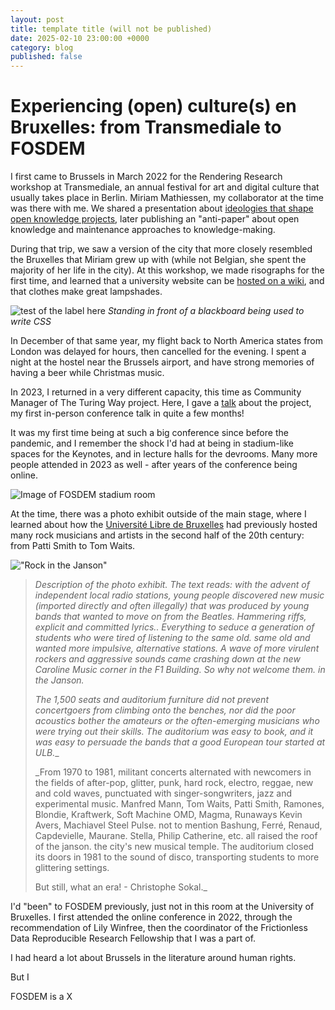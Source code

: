 ```yaml
---
layout: post
title: template title (will not be published)
date: 2025-02-10 23:00:00 +0000
category: blog
published: false
---
```

# Experiencing (open) culture(s) en Bruxelles: from Transmediale to FOSDEM

I first came to Brussels in March 2022 for the Rendering Research workshop at Transmediale, an annual festival for art and digital culture that usually takes place in Berlin. Miriam Mathiessen, my collaborator at the time was there with me. We shared a presentation about [ideologies that shape open knowledge projects](), later publishing an "anti-paper" about open knowledge and maintenance approaches to knowledge-making. 

During that trip, we saw a version of the city that more closely resembled the Bruxelles that Miriam grew up with (while not Belgian, she spent the majority of her life in the city). At this workshop, we made risographs for the first time, and learned that a university website can be [hosted on a wiki](https://wiki.erg.be/m/), and that clothes make great lampshades.

![test of the label here](https://hackmd-prod-images.s3-ap-northeast-1.amazonaws.com/uploads/upload_5ee36adc943ac92abf9f71c2aee53844.JPG?AWSAccessKeyId=AKIA3XSAAW6AWSKNINWO&Expires=1708703218&Signature=p2JCCkj1dHB19v2ptKnd6U5SVeo%3D)
_Standing in front of a blackboard being used to write CSS_

In December of that same year, my flight back to North America states from London was delayed for hours, then cancelled for the evening. I spent a night at the hostel near the Brussels airport, and have strong memories of having a beer while Christmas music.

In 2023, I returned in a very different capacity, this time as Community Manager of The Turing Way project. Here, I gave a [talk]() about the project, my first in-person conference talk in quite a few months! 

It was my first time being at such a big conference since before the pandemic, and I remember the shock I'd had at being in stadium-like spaces for the Keynotes, and in lecture halls for the devrooms. Many more people attended in 2023 as well - after years of the conference being online.

![Image of FOSDEM stadium room](https://hackmd-prod-images.s3-ap-northeast-1.amazonaws.com/uploads/upload_ffe71c71a49e76841082c0b6c9550e73.jpg?AWSAccessKeyId=AKIA3XSAAW6AWSKNINWO&Expires=1708703478&Signature=z1fA3XPhArFnPl9USAfHEat%2BAf0%3D)

At the time, there was a photo exhibit outside of the main stage, where I learned about how the [Université Libre de Bruxelles](https://en.wikipedia.org/wiki/Universit%C3%A9_Libre_de_Bruxelles) had previously hosted many rock musicians and artists in the second half of the 20th century: from Patti Smith to Tom Waits.

!["Rock in the Janson"](https://hackmd-prod-images.s3-ap-northeast-1.amazonaws.com/uploads/upload_7dc30968508beb7aec9b5ea970941420.jpg?AWSAccessKeyId=AKIA3XSAAW6AWSKNINWO&Expires=1708703309&Signature=o432qw86%2FtBVDeKWeWEsmbmTlZE%3D)
>_Description of the photo exhibit. The text reads: with the advent of independent local radio stations, young people discovered new music (imported directly and often illegally) that was produced by young bands that wanted to move on from the Beatles. Hammering riffs, explicit and committed lyrics.. Everything to seduce a generation of students who were tired of listening to the same old. same old and wanted more impulsive, alternative stations. A wave of more virulent rockers and aggressive sounds came crashing down at the new Caroline Music corner in the F1 Building. So why not welcome them. in the Janson._
>
>_The 1,500 seats and auditorium furniture did not prevent concertgoers from climbing onto the benches, nor did the poor acoustics bother the amateurs or the often-emerging musicians who were trying out their skills. The auditorium was easy to book, and it was easy to persuade the bands that a good European tour started at ULB.__
>
>_From 1970 to 1981, militant concerts alternated with newcomers in the fields of after-pop, glitter, punk, hard rock, electro, reggae, new and cold waves, punctuated with singer-songwriters, jazz and experimental music. Manfred Mann, Tom Waits, Patti Smith, Ramones, Blondie, Kraftwerk, Soft Machine OMD, Magma, Runaways Kevin Avers, Machiavel Steel Pulse. not to mention Bashung, Ferré, Renaud, Capdevielle, Maurane. Stella, Philip Catherine, etc. all raised the roof of the janson. the city's new musical temple. The auditorium closed its doors in 1981 to the sound of disco, transporting students to more glittering settings.
>
>But still, what an era! - Christophe Sokal._

I'd "been" to FOSDEM previously, just not in this room at the University of Bruxelles. I first attended the online conference in 2022, through the recommendation of Lily Winfree, then the coordinator of the Frictionless Data Reproducible Research Fellowship that I was a part of. 

I had heard a lot about Brussels in the literature around human rights. 

But I

FOSDEM is a X